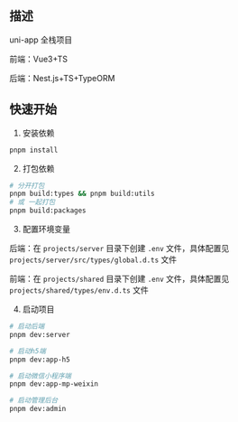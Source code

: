 ## 描述
uni-app 全栈项目

前端：Vue3+TS

后端：Nest.js+TS+TypeORM

## 快速开始
1. 安装依赖
```sh
pnpm install
```
2. 打包依赖
```sh
# 分开打包
pnpm build:types && pnpm build:utils
# 或 一起打包
pnpm build:packages
```
3. 配置环境变量

后端：在 `projects/server` 目录下创建 `.env` 文件，具体配置见`projects/server/src/types/global.d.ts` 文件

前端：在 `projects/shared` 目录下创建 `.env` 文件，具体配置见 `projects/shared/types/env.d.ts` 文件

4. 启动项目
```sh
# 启动后端
pnpm dev:server

# 启动h5端
pnpm dev:app-h5

# 启动微信小程序端
pnpm dev:app-mp-weixin

# 启动管理后台
pnpm dev:admin
```


